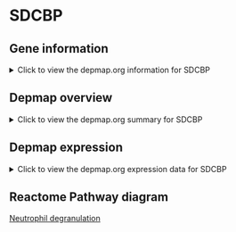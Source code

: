 <h1>SDCBP</h1>

<h2>Gene information</h2>
<details>
  <summary>Click to view the depmap.org information for SDCBP</summary>
  <iframe src="https://depmap.org/portal/gene/SDCBP?tab=about" style="border:none;width:100%;height:800px"></iframe>
</details>

<h2>Depmap overview</h2>
<details>
  <summary>Click to view the depmap.org summary for SDCBP</summary>
  <iframe src="https://depmap.org/portal/gene/SDCBP?tab=overview" style="border:none;width:100%;height:800px"></iframe>
</details>

<h2>Depmap expression</h2>
<details>
  <summary>Click to view the depmap.org expression data for SDCBP</summary>
  <iframe src="https://depmap.org/portal/gene/SDCBP?tab=characterization" style="border:none;width:100%;height:800px"></iframe>
</details>



<h2>Reactome Pathway diagram</h2>
<a href="https://reactome.org/PathwayBrowser/#/R-HSA-6798695" target="_BLANK">Neutrophil degranulation</a>



